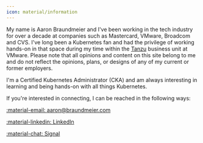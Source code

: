 ```yaml
---
icon: material/information
---
```


My name is Aaron Braundmeier and I've been working in the tech industry for over a decade at companies such as Mastercard, VMware, Broadcom and CVS. I've long been a Kubernetes fan and had the privilege of working hands-on in that space during my time within the [Tanzu](https://tanzu.vmware.com/platform) business unit at VMware. Please note that all opinions and content on this site belong to me and do not reflect the opinions, plans, or designs of any of my current or former employers.

I'm a Certified Kubernetes Administrator (CKA) and am always interesting in learning and being hands-on with all things Kubernetes.

If you're interested in connecting, I can be reached in the following ways:

[:material-email: aaron@braundmeier.com](mailto:aaron@braundmeier.com)

[:material-linkedin: LinkedIn](https://www.linkedin.com/in/aaronbraundmeier/)

[:material-chat: Signal](https://signal.me/#eu/HHzMGLMmlrqlMnU9t6mSIi25CbHgMbgvEcyNPdi5bH4sv7FR1fRJ-LpmMzP09BLC)

<br><br><br>

<div data-iframe-width="350" data-iframe-height="270" data-share-badge-id="cc5e7ffa-b662-4de2-8e63-8f06e2098bc1" data-share-badge-host="https://www.credly.com"></div><script type="text/javascript" async src="//cdn.credly.com/assets/utilities/embed.js"></script>